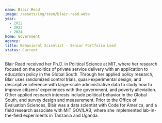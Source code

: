 ```yaml
---
name: Blair Read
image: /assets/img/team/blair-read.webp
year:
  - 2022
  - 2023
  - 2024
home: Government
agency:
title: Behavioral Scientist - Senior Portfolio Lead
status: Current
---
```

Blair Read received her Ph.D. in Political Science at MIT, where her research focused on the politics of private service delivery with an application to education policy in the Global South. Through her applied policy research, Blair uses randomized control trials, quasi-experimental design, and descriptive inference with large-scale administrative data to study how to improve citizens' experiences with the government, and poverty alleviation. Other applied research interests include political behavior in the Global South, and survey design and measurement. Prior to the Office of Evaluation Sciences, Blair was a data scientist with Code for America, and a field research associate with MIT GOV/LAB, where she implemented lab-in-the-field experiments in Tanzania and Uganda.
